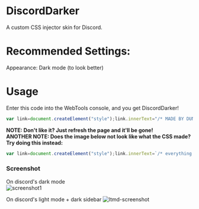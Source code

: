 # DiscordDarker
A custom CSS injector skin for Discord.

# Recommended Settings:
Appearance: Dark mode (to look better)

# Usage
Enter this code into the WebTools console, and you get DiscordDarker!
```js
var link=document.createElement("style");link.innerText="/* MADE BY DUNE STUDIOS. DO NOT PLAIGERIZE!! */\n\n* {\n script-src: 'self' 'unsafe-inline'; \n}\n\nspan,\n.userInfoBody-1zgAd0,\n.clamped-2ZePhX {\n  color: black;\n}\n\n.membersWrap-3NUR2t .hiddenMembers-8kpYM0,\n.scroller-3X7KbA,\n.members-3WRCEx,\n.flex-2S1XBF,\n.content-2hZxGK .container-3PVapX,\n.content-FDHp32,\n.container-3PVapX,\n.content-FDHp32,\n.formNotice-2nS8ey,\n.container-YkUktl,\n.authedApp-8q3NA9,\n.ontentColumn-1C7as,\n.app-3xd6d0 {\n  position: relative;\n  background-color: #090909;\n}\n\n.thin-31rlnD {\n  background-color: relative;\n}\n\n.editor-H2NA06>span,\n.markup-eYLPri {\n  color: black;\n}\n\n.scrollerContent-2SW0kQ,\n.container-2sjPya,\n.markup-eYLPri,\n.messageContent-2t3eCI,\n.headerText-1qIDDT,\n.subtext-2HDqJ7,\n.customStatus-1UAQAK {\n  color: white;\n}\n\n.member-2gU6Ar {\n  margin-right: 10px;\n}\n\n.form-3gdLxP,\n.webkit-QgSAqd {\n  margin-top: 10px;\n}\n\n.animatedContainer-2laTjx {\n  z-index: 2;\n  width: 234px;\n}\n\n.container-2o3qEW,\n.containerDefault-YUSmu3,\n.containerDefault-3TQ5YN,\n.sectionDivider-189lqb,\n.content-2a4AW9,\n.container-ZMc96U,\n.title-31SJ6t,\n.sidebarRegion-1VBisG,\n.sidebar-nqHbhN,\n.title-31SJ6t,\n.container-ZMc96U,\n.form-3gdLxP,\n.chatContent-3KubbW,\n.form-3gdLxP:before,\n.member-2gU6Ar,\n.members-3WRCEx {\n  background-color: #202020;\n}\n\n.userInfoBody-1zgAd0,\n.clamped-2ZePhX,\n.message-372Ods,\nem {\n  text-align: center;\n  color: black;\n}",document.getElementsByTagName("head")[0].appendChild(link);
```

**NOTE: Don't like it? Just refresh the page and it'll be gone!**<br>
**ANOTHER NOTE: Does the image below not look like what the CSS made? Try doing this instead:**
```js
var link=document.createElement("style");link.innerText=`/* everything in dark.css here */`,document.getElementsByTagName("head")[0].appendChild(link);
```

### Screenshot
On discord's dark mode</br>
![screenshot1](https://i.ibb.co/VwBQnFW/image.png)

On discord's light mode + dark sidebar
![ltmd-screenshot](https://i.ibb.co/TwmkTzj/image.png)
